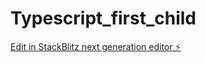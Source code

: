 # Typescript_first_child

[Edit in StackBlitz next generation editor ⚡️](https://stackblitz.com/~/github.com/seraki/Typescript_first_child)
